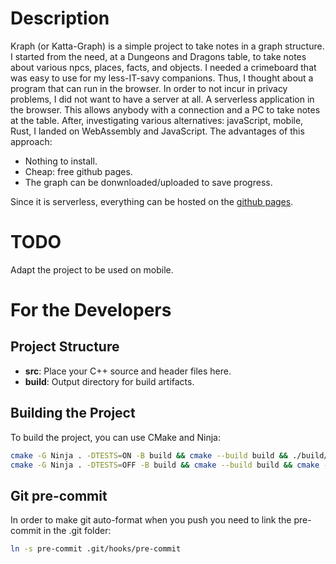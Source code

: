 # Description

Kraph (or Katta-Graph) is a simple project to take notes in a graph structure. I started from the need, at a Dungeons and Dragons table, to take notes about various npcs, places, facts, and objects. I needed a crimeboard that was easy to use for my less-IT-savy companions. Thus, I thought about a program that can run in the browser. In order to not incur in privacy problems, I did not want to have a server at all. A serverless application in the browser. This allows anybody with a connection and a PC to take notes at the table. After, investigating various alternatives: javaScript, mobile, Rust, I landed on WebAssembly and JavaScript. The advantages of this approach:

- Nothing to install. 
- Cheap: free github pages.
- The graph can be donwnloaded/uploaded to save progress.

Since it is serverless, everything can be hosted on the [github pages](https://cattabiani.github.io/kraph/).

# TODO

Adapt the project to be used on mobile.

# For the Developers

## Project Structure

- **src**: Place your C++ source and header files here.
- **build**: Output directory for build artifacts.

## Building the Project

To build the project, you can use CMake and Ninja:

```bash
cmake -G Ninja . -DTESTS=ON -B build && cmake --build build && ./build/tests
cmake -G Ninja . -DTESTS=OFF -B build && cmake --build build && cmake --install build && python3 -m http.server
```

## Git pre-commit

In order to make git auto-format when you push you need to link the pre-commit in the .git folder:

```bash
ln -s pre-commit .git/hooks/pre-commit
```
